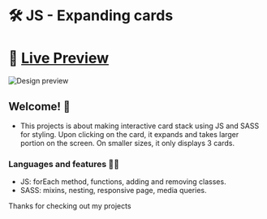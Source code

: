 # 🛠 JS - Expanding cards

# 🔗 [Live Preview](https://633a0697c893db35737fb35c--strong-dusk-73447a.netlify.app/)
![Design preview](./preview.gif)

## Welcome! 👋

- This projects is about making interactive card stack using JS and SASS for styling. Upon clicking on the card, it expands and takes larger portion on the screen. On smaller sizes, it only displays 3 cards.

### Languages and features 👨‍💻 

- JS: forEach method, functions, adding and removing classes.
- SASS: mixins, nesting, responsive page, media queries. 

Thanks for checking out my projects